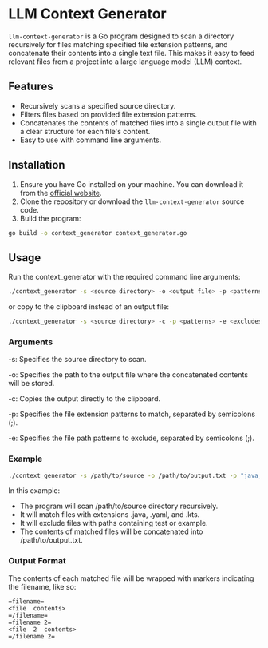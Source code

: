 
# LLM Context Generator

`llm-context-generator` is a Go program designed to scan a directory recursively for files matching specified file extension patterns, and concatenate their contents into a single text file. This makes it easy to feed relevant files from a project into a large language model (LLM) context.

## Features

- Recursively scans a specified source directory.
- Filters files based on provided file extension patterns.
- Concatenates the contents of matched files into a single output file with a clear structure for each file's content.
- Easy to use with command line arguments.

## Installation
1. Ensure you have Go installed on your machine. You can download it from the [official website](https://golang.org/dl/).
2. Clone the repository or download the `llm-context-generator` source code.
3. Build the program:

```sh
go build -o context_generator context_generator.go
```

## Usage
Run the context_generator with the required command line arguments:

```sh
./context_generator -s <source directory> -o <output file> -p <patterns> -e <excludes>
```

or copy to the clipboard instead of an output file:

```sh
./context_generator -s <source directory> -c -p <patterns> -e <excludes>
```

### Arguments

-s: Specifies the source directory to scan.

-o: Specifies the path to the output file where the concatenated contents will be stored.

-c: Copies the output directly to the clipboard.

-p: Specifies the file extension patterns to match, separated by semicolons (;).

-e: Specifies the file path patterns to exclude, separated by semicolons (;).

### Example

```sh
./context_generator -s /path/to/source -o /path/to/output.txt -p "java;yaml;kts" -e "test;example"
```
  
In this example:

* The program will scan /path/to/source directory recursively.
* It will match files with extensions .java, .yaml, and .kts.
* It will exclude files with paths containing test or example.
* The contents of matched files will be concatenated into /path/to/output.txt.
 

### Output Format

The contents of each matched file will be wrapped with markers indicating the filename, like so:
  
```
=filename=
<file  contents>
=/filename=
=filename 2=
<file  2  contents>
=/filename 2=
```
